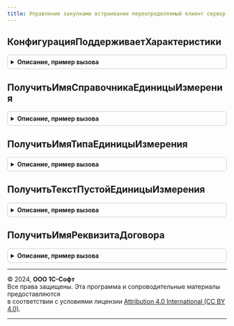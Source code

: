```yaml
---
title: Управление закупками встраивание переопределяемый клиент сервер УХ
---
```



## КонфигурацияПоддерживаетХарактеристики
<details style="margin: 1em 0; padding: 0.5em; border: 1px solid #ccc; border-radius: 6px;">

<summary style="font-weight: bold; cursor: pointer;">Описание, пример вызова</summary>

```bsl


Функция КонфигурацияПоддерживаетХарактеристики() Экспорт
```

Пример вызова
```bsl
Результат = УправлениеЗакупкамиВстраиваниеПереопределяемыйКлиентСерверУХ.КонфигурацияПоддерживаетХарактеристики() 
```
</details>

## ПолучитьИмяСправочникаЕдиницыИзмерения
<details style="margin: 1em 0; padding: 0.5em; border: 1px solid #ccc; border-radius: 6px;">

<summary style="font-weight: bold; cursor: pointer;">Описание, пример вызова</summary>

```bsl

Функция ПолучитьИмяСправочникаЕдиницыИзмерения() Экспорт
```

Пример вызова
```bsl
Результат = УправлениеЗакупкамиВстраиваниеПереопределяемыйКлиентСерверУХ.ПолучитьИмяСправочникаЕдиницыИзмерения() 
```
</details>

## ПолучитьИмяТипаЕдиницыИзмерения
<details style="margin: 1em 0; padding: 0.5em; border: 1px solid #ccc; border-radius: 6px;">

<summary style="font-weight: bold; cursor: pointer;">Описание, пример вызова</summary>

```bsl

Функция ПолучитьИмяТипаЕдиницыИзмерения() Экспорт
```

Пример вызова
```bsl
Результат = УправлениеЗакупкамиВстраиваниеПереопределяемыйКлиентСерверУХ.ПолучитьИмяТипаЕдиницыИзмерения() 
```
</details>

## ПолучитьТекстПустойЕдиницыИзмерения
<details style="margin: 1em 0; padding: 0.5em; border: 1px solid #ccc; border-radius: 6px;">

<summary style="font-weight: bold; cursor: pointer;">Описание, пример вызова</summary>

```bsl

Функция ПолучитьТекстПустойЕдиницыИзмерения() Экспорт
```

Пример вызова
```bsl
Результат = УправлениеЗакупкамиВстраиваниеПереопределяемыйКлиентСерверУХ.ПолучитьТекстПустойЕдиницыИзмерения() 
```
</details>

## ПолучитьИмяРеквизитаДоговора
<details style="margin: 1em 0; padding: 0.5em; border: 1px solid #ccc; border-radius: 6px;">

<summary style="font-weight: bold; cursor: pointer;">Описание, пример вызова</summary>

```bsl

Функция ПолучитьИмяРеквизитаДоговора() Экспорт
```

Пример вызова
```bsl
Результат = УправлениеЗакупкамиВстраиваниеПереопределяемыйКлиентСерверУХ.ПолучитьИмяРеквизитаДоговора() 
```
</details>

---

© 2024, **ООО 1С-Софт**  
Все права защищены. Эта программа и сопроводительные материалы предоставляются  
в соответствии с условиями лицензии [Attribution 4.0 International (CC BY 4.0)](https://creativecommons.org/licenses/by/4.0/legalcode).

---
